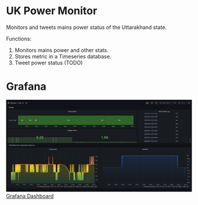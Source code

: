 # UK Power Monitor

Monitors and tweets mains power status of the Uttarakhand state.

Functions: 
1. Monitors mains power and other stats. 
2. Stores metric in a Timeseries database.
3. Tweet power status (TODO)

# Grafana
![img.png](img.png)
[Grafana Dashboard](https://snapshots.raintank.io/dashboard/snapshot/DTHEn2JnFpgA1tUgdS2apSegY1fnvdri)
